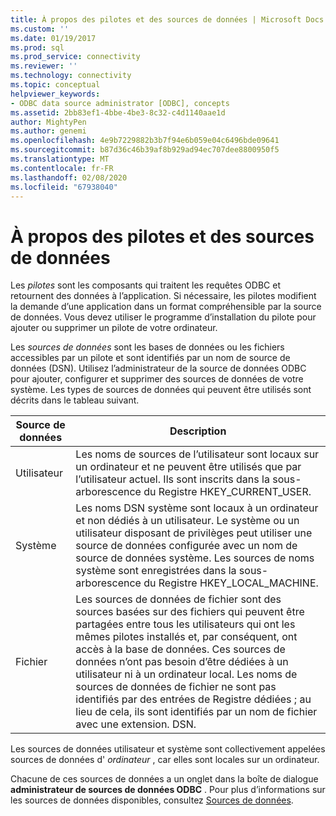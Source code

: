 ```yaml
---
title: À propos des pilotes et des sources de données | Microsoft Docs
ms.custom: ''
ms.date: 01/19/2017
ms.prod: sql
ms.prod_service: connectivity
ms.reviewer: ''
ms.technology: connectivity
ms.topic: conceptual
helpviewer_keywords:
- ODBC data source administrator [ODBC], concepts
ms.assetid: 2bb83ef1-4bbe-4be3-8c32-c4d1140aae1d
author: MightyPen
ms.author: genemi
ms.openlocfilehash: 4e9b7229882b3b7f94e6b059e04c6496bde09641
ms.sourcegitcommit: b87d36c46b39af8b929ad94ec707dee8800950f5
ms.translationtype: MT
ms.contentlocale: fr-FR
ms.lasthandoff: 02/08/2020
ms.locfileid: "67938040"
---
```

# <a name="about-drivers-and-data-sources"></a>À propos des pilotes et des sources de données
Les *pilotes* sont les composants qui traitent les requêtes ODBC et retournent des données à l’application. Si nécessaire, les pilotes modifient la demande d’une application dans un format compréhensible par la source de données. Vous devez utiliser le programme d’installation du pilote pour ajouter ou supprimer un pilote de votre ordinateur.  
  
 Les *sources de données* sont les bases de données ou les fichiers accessibles par un pilote et sont identifiés par un nom de source de données (DSN). Utilisez l’administrateur de la source de données ODBC pour ajouter, configurer et supprimer des sources de données de votre système. Les types de sources de données qui peuvent être utilisés sont décrits dans le tableau suivant.  
  
|Source de données|Description|  
|-----------------|-----------------|  
|Utilisateur|Les noms de sources de l’utilisateur sont locaux sur un ordinateur et ne peuvent être utilisés que par l’utilisateur actuel. Ils sont inscrits dans la sous-arborescence du Registre HKEY_CURRENT_USER.|  
|Système|Les noms DSN système sont locaux à un ordinateur et non dédiés à un utilisateur. Le système ou un utilisateur disposant de privilèges peut utiliser une source de données configurée avec un nom de source de données système. Les sources de noms système sont enregistrées dans la sous-arborescence du Registre HKEY_LOCAL_MACHINE.|  
|Fichier|Les sources de données de fichier sont des sources basées sur des fichiers qui peuvent être partagées entre tous les utilisateurs qui ont les mêmes pilotes installés et, par conséquent, ont accès à la base de données. Ces sources de données n’ont pas besoin d’être dédiées à un utilisateur ni à un ordinateur local. Les noms de sources de données de fichier ne sont pas identifiés par des entrées de Registre dédiées ; au lieu de cela, ils sont identifiés par un nom de fichier avec une extension. DSN.|  
  
 Les sources de données utilisateur et système sont collectivement appelées sources de données d' *ordinateur* , car elles sont locales sur un ordinateur.  
  
 Chacune de ces sources de données a un onglet dans la boîte de dialogue **administrateur de sources de données ODBC** . Pour plus d’informations sur les sources de données disponibles, consultez [Sources de données](../../odbc/reference/data-sources.md).
